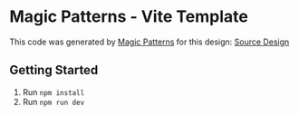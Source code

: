 # Magic Patterns - Vite Template

This code was generated by [Magic Patterns](https://magicpatterns.com) for this design: [Source Design](https://magicpatterns.com/c/uAE1KYCcUHZhSnaxLRkyVe)

## Getting Started

1. Run `npm install`
2. Run `npm run dev`
